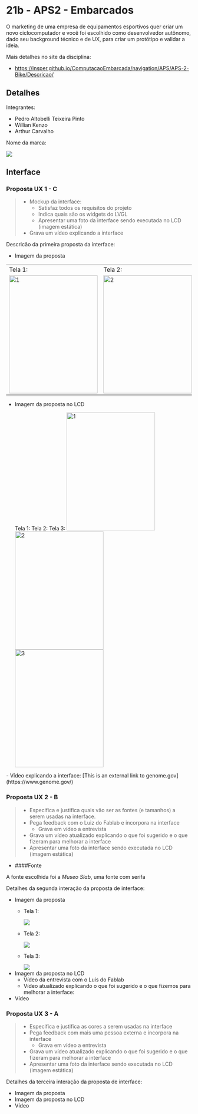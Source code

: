 # 21b - APS2 - Embarcados

O marketing de uma empresa de equipamentos esportivos quer criar um novo ciclocomputador e você foi escolhido como desenvolvedor autônomo, dado seu background técnico e de UX, para criar um protótipo e validar a ideia.

Mais detalhes no site da disciplina:

- https://insper.github.io/ComputacaoEmbarcada/navigation/APS/APS-2-Bike/Descricao/

## Detalhes

Integrantes:

- Pedro Altobelli Teixeira Pinto 
- Willian Kenzo
- Arthur Carvalho

Nome da marca:

<img src="imgs/Simbolo.png"/>

## Interface

### Proposta UX 1 - C

> - Mockup da interface:
>    - Satisfaz todos os requisitos do projeto
>    - Indica quais são os widgets do LVGL 
>    - Apresentar uma foto da interface sendo executada no LCD (imagem estática)
> - Grava um vídeo explicando a interface


Descricão da primeira proposta da interface:

- Imagem da proposta
            
 <table>
  <tr>
   <td> Tela 1: </td>
    <td> Tela 2: </td>
     <td> Tela 3: </td>
   </tr> 
  <tr>
    <td> <img src="imgs/Tela1PropostaC.PNG"  alt="1" width = 240px height = 320px ></td>
    <td> <img src="imgs/Tela2PropostaC.PNG" alt="2" width = 240px height = 320px></td>
     <td> <img src="imgs/Tela3PropostaC.PNG" alt="3" width = 240px height = 320px></td>
   </tr> 
</table>
        
- Imagem da proposta no LCD
        
  <tr>
   <td> Tela 1: </td>
    <td> Tela 2: </td>
     <td> Tela 3: </td>
   </tr> 
  <tr>
    <td> <img src="imgs/Tela1LCDPropostaC.PNG"  alt="1" width = 240px height = 320px ></td>

    <td> <img src="imgs/Tela2LCDPropostaC.PNG" alt="2" width = 240px height = 320px></td>
     <td> <img src="imgs/Tela3LCDPropostaC.PNG" alt="3" width = 240px height = 320px></td>
   </tr> 
</table>
- Vídeo explicando a interface:
    [This is an external link to genome.gov](https://www.genome.gov/)


### Proposta UX 2 - B

> - Especifica e justifica quais vão ser as fontes (e tamanhos) a serem usadas na interface.
> - Pega feedback com o Luiz do Fablab e incorpora na interface
>   - Grava em vídeo a entrevista
> - Grava um vídeo atualizado explicando o que foi sugerido e o que fizeram para melhorar a interface
> - Apresentar uma foto da interface sendo executada no LCD (imagem estática)



- ####Fonte

A fonte escolhida foi a *Museo Slab*, uma fonte com serifa 

Detalhes da segunda interação da proposta de interface:

<!-- 
 Adicionar texto descrevendo a evolução 
 da interface
-->

- Imagem da proposta
    - Tela 1:
    
        <img src="imgs/Tela1PropostaB.PNG"/>
    - Tela 2:
    
        <img src="imgs/Tela2PropostaB.PNG"/>
    - Tela 3:
        
        <img src="imgs/Tela3PropostaB.PNG"/>
- Imagem da proposta no LCD
    - Vídeo da entrevista com o Luis do Fablab
    - Vídeo atualizado explicando o que foi sugerido e o que fizemos para melhorar a interface:
- Vídeo

### Proposta UX 3 - A

> - Especifica e justifica as cores a serem usadas na interface
> - Pega feedback com mais uma pessoa externa e incorpora na interface
>     - Grava em vídeo a entrevista
> - Grava um vídeo atualizado explicando o que foi sugerido e o que fizeram para melhorar a interface
> - Apresentar uma foto da interface sendo executada no LCD (imagem estática)

Detalhes da terceira interação da proposta de interface:

<!-- 
 Adicionar texto descrevendo a evolução 
 da interface
-->

- Imagem da proposta
- Imagem da proposta no LCD
- Vídeo 
